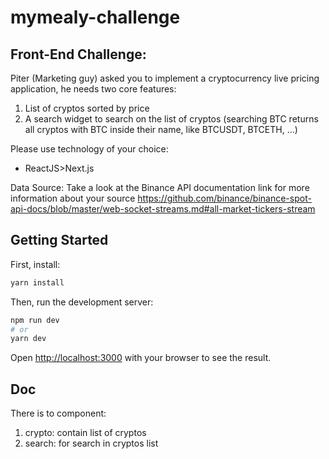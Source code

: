 # mymealy-challenge
## Front-End Challenge:
Piter (Marketing guy) asked you to implement a cryptocurrency live pricing application, he needs two core features:
1. List of cryptos sorted by price
2. A search widget to search on the list of cryptos (searching BTC returns all cryptos with BTC inside their name, like BTCUSDT, BTCETH, ...)

Please use technology of your choice:
- ReactJS>Next.js

Data Source:
	Take a look at the Binance API documentation link for more information about your source
	https://github.com/binance/binance-spot-api-docs/blob/master/web-socket-streams.md#all-market-tickers-stream

## Getting Started

First, install:

```bash
yarn install
```


Then, run the development server:

```bash
npm run dev
# or
yarn dev
```
Open [http://localhost:3000](http://localhost:3000) with your browser to see the result.

## Doc

There is to component:
1. crypto: contain list of cryptos
2. search: for search in cryptos list
